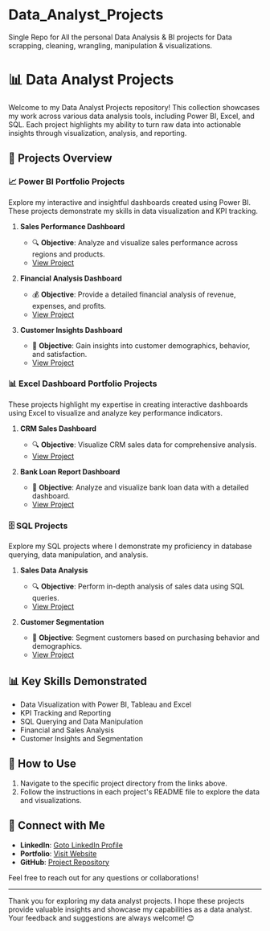 # Data_Analyst_Projects
Single Repo for All the personal Data Analysis &amp; BI projects for Data scrapping, cleaning, wrangling, manipulation &amp; visualizations.

# 📊 Data Analyst Projects

Welcome to my Data Analyst Projects repository! This collection showcases my work across various data analysis tools, including Power BI, Excel, and SQL. Each project highlights my ability to turn raw data into actionable insights through visualization, analysis, and reporting.

## 📁 Projects Overview

### 📈 Power BI Portfolio Projects
Explore my interactive and insightful dashboards created using Power BI. These projects demonstrate my skills in data visualization and KPI tracking.

1. **Sales Performance Dashboard** 
   - 🔍 **Objective**: Analyze and visualize sales performance across regions and products.
   - [View Project](https://github.com/AniruddhaDas1/Data_Analyst_Projects/tree/main/Power%20BI%20Portfolio%20Projects/Sales%20Performance%20Dashboard)

2. **Financial Analysis Dashboard**
   - 💰 **Objective**: Provide a detailed financial analysis of revenue, expenses, and profits.
   - [View Project](https://github.com/AniruddhaDas1/Data_Analyst_Projects/tree/main/Power%20BI%20Portfolio%20Projects/Financial%20Analysis%20Dashboard)

3. **Customer Insights Dashboard**
   - 👥 **Objective**: Gain insights into customer demographics, behavior, and satisfaction.
   - [View Project](https://github.com/AniruddhaDas1/Data_Analyst_Projects/tree/main/Power%20BI%20Portfolio%20Projects/Customer%20Insights%20Dashboard)

### 📊 Excel Dashboard Portfolio Projects
These projects highlight my expertise in creating interactive dashboards using Excel to visualize and analyze key performance indicators.

1. **CRM Sales Dashboard**
   - 🔍 **Objective**: Visualize CRM sales data for comprehensive analysis.
   - [View Project](https://github.com/AniruddhaDas1/Data_Analyst_Projects/tree/main/Excel%20Dashboard%20Portfolio%20Projects/CRM%20Sales%20Dashboard)

2. **Bank Loan Report Dashboard**
   - 🏦 **Objective**: Analyze and visualize bank loan data with a detailed dashboard.
   - [View Project](https://github.com/AniruddhaDas1/Data_Analyst_Projects/tree/main/Excel%20Dashboard%20Portfolio%20Projects/Bank%20Loan%20Report%20Dashboard)

### 🗄️ SQL Projects
Explore my SQL projects where I demonstrate my proficiency in database querying, data manipulation, and analysis.

1. **Sales Data Analysis**
   - 🔍 **Objective**: Perform in-depth analysis of sales data using SQL queries.
   - [View Project](https://github.com/AniruddhaDas1/Data_Analyst_Projects/tree/main/SQL%20Projects/Sales%20Data%20Analysis)

2. **Customer Segmentation**
   - 👥 **Objective**: Segment customers based on purchasing behavior and demographics.
   - [View Project](https://github.com/AniruddhaDas1/Data_Analyst_Projects/tree/main/SQL%20Projects/Customer%20Segmentation)

## 📊 Key Skills Demonstrated
- Data Visualization with Power BI, Tableau and Excel
- KPI Tracking and Reporting
- SQL Querying and Data Manipulation
- Financial and Sales Analysis
- Customer Insights and Segmentation

## 🚀 How to Use
1. Navigate to the specific project directory from the links above.
2. Follow the instructions in each project's README file to explore the data and visualizations.

## 🌟 Connect with Me
- **LinkedIn**: [Goto LinkedIn Profile](https://www.linkedin.com/in/aniruddha1/)
- **Portfolio**: [Visit Website](https://linktr.ee/aniruddha_das)
- **GitHub**: [Project Repository](https://github.com/AniruddhaDas1)

Feel free to reach out for any questions or collaborations!

---

Thank you for exploring my data analyst projects. I hope these projects provide valuable insights and showcase my capabilities as a data analyst. Your feedback and suggestions are always welcome! 😊
